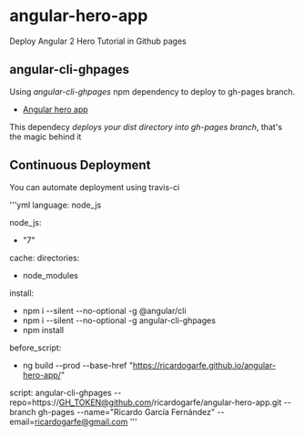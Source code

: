 # angular-hero-app
Deploy Angular 2 Hero Tutorial in Github pages

## angular-cli-ghpages

Using *angular-cli-ghpages* npm dependency to deploy to gh-pages branch.
* [Angular hero app](https://ricardogarfe.github.io/angular-hero-app/)

This dependecy *deploys your dist directory into gh-pages branch*, that's the magic behind it

## Continuous Deployment

You can automate deployment using travis-ci

'''yml
language: node_js

node_js:
  - "7"

cache:
  directories:
  - node_modules

install:
  - npm i --silent --no-optional -g @angular/cli
  - npm i --silent --no-optional -g angular-cli-ghpages
  - npm install

before_script:
  - ng build --prod --base-href "https://ricardogarfe.github.io/angular-hero-app/"

script:
  angular-cli-ghpages --repo=https://GH_TOKEN@github.com/ricardogarfe/angular-hero-app.git --branch gh-pages --name="Ricardo García Fernández" --email=ricardogarfe@gmail.com
'''


